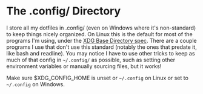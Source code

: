 # The .config/ Directory

I store all my dotfiles in .config/ (even on Windows where it's non-standard) to keep things nicely organized. On Linux this is the default for most of the programs I'm using, under the [XDG Base Directory spec](https://specifications.freedesktop.org/basedir-spec/basedir-spec-latest.html). There are a couple programs I use that don't use this standard (notably the ones that predate it, like bash and readline). You may notice I have to use other tricks to keep as much of that config in `~/.config/` as possible, such as setting other environment variables or manually sourcing files, but it works!

Make sure $XDG_CONFIG_HOME is unset or `~/.config` on Linux or set to `~/.config` on Windows.
